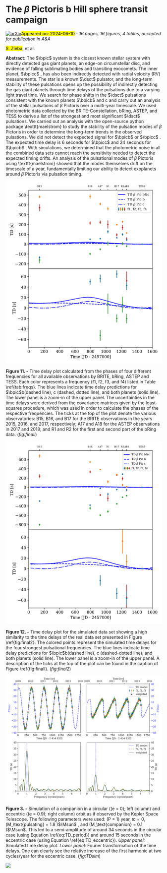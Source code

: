 <div class="macros" style="visibility:hidden;">
$\newcommand{\ensuremath}{}$
$\newcommand{\xspace}{}$
$\newcommand{\object}[1]{\texttt{#1}}$
$\newcommand{\farcs}{{.}''}$
$\newcommand{\farcm}{{.}'}$
$\newcommand{\arcsec}{''}$
$\newcommand{\arcmin}{'}$
$\newcommand{\ion}[2]{#1#2}$
$\newcommand{\textsc}[1]{\textrm{#1}}$
$\newcommand{\hl}[1]{\textrm{#1}}$
$\newcommand{\footnote}[1]{}$
$\newcommand{\arraystretch}{1.35}$
$\newcommand{\arraystretch}{1.35}$
$\newcommand{\arraystretch}{1.35}$
$\newcommand{\arraystretch}{1.35}$
$\newcommand{\bpic}{\beta Pictoris}$
$\newcommand{\bpicb}{\beta Pictoris b}$
$\newcommand{\bpicc}{\beta Pictoris c}$
$\newcommand{\dsct}{\delta~Scuti }$
$\newcommand{\gdor}{\gamma~Doradus }$
$\newcommand{\Msun}{M_{\odot}}$
$\newcommand{\MJ}{M_{J}}$
$\newcommand{\RJ}{R_{J}}$
$\newcommand{\Lsun}{L_{\odot}}$
$\newcommand{\Rsun}{R_{\odot}}$
$\newcommand{\Msun}{M_{\odot}}$
$\newcommand{\Teff}{\ensuremath{T_{\mathrm{eff}}}}$
$\newcommand{\cd}{ d^{\rm -1}}$
$\newcommand{\logg}{\ensuremath{\log g}}$
$\newcommand{\kms}{\mathrm{km s}^{-1}}$</div>



<div id="title">

# The $\beta$ Pictoris b Hill sphere transit campaign

</div>
<div id="comments">

[![arXiv](https://img.shields.io/badge/arXiv-2406.04870-b31b1b.svg)](https://arxiv.org/abs/2406.04870)<mark>Appeared on: 2024-06-10</mark> -  _16 pages, 16 figures, 4 tables, accepted for publication in A&A_

</div>
<div id="authors">

<mark>S. Zieba</mark>, et al.

</div>
<div id="abstract">

**Abstract:** The $\bpic$ system is the closest known stellar system with directly detected gas giant planets, an edge-on circumstellar disc, and evidence of falling sublimating bodies and transiting exocomets.   The inner planet, $\bpicc$ , has also been indirectly detected with radial velocity (RV) measurements.   The star is a known $\dsct$ pulsator, and the long-term stability of these pulsations opens up the possibility of indirectly detecting the gas giant planets through time delays of the pulsations due to a varying light travel time.    We search for phase shifts in the $\dsct$ pulsations consistent with the known planets $\bpicb$ and c and carry out an analysis of the stellar pulsations of $\beta$ Pictoris over a multi-year timescale.   We used photometric data collected by the BRITE-Constellation, bRing, ASTEP, and TESS to derive a list of the strongest and most significant $\dsct$ pulsations.   We carried out an analysis with the open-source python package \texttt{maelstrom} to study the stability of the pulsation modes of $\beta$ Pictoris in order to determine the long-term trends in the observed pulsations.   We did not detect the expected signal for $\bpicb$ or $\bpicc$ .   The expected time delay is 6 seconds for $\bpicc$ and 24 seconds for $\bpicb$ .    With simulations, we determined that the photometric noise in all the combined data sets cannot reach the sensitivity needed to detect the expected timing drifts.    An analysis of the pulsational modes of $\beta$ Pictoris using \texttt{maelstrom} showed that the modes themselves drift on the timescale of a year, fundamentally limiting our ability to detect exoplanets around $\beta$ Pictoris via pulsation timing.

</div>

<div id="div_fig1">

<img src="tmp_2406.04870/./final_figs/final1.png" alt="Fig11" width="100%"/>

**Figure 11. -** Time delay plot calculated from the phases of four different frequencies for all available observations by BRITE, bRing, ASTEP and TESS. Each color represents a frequency (f1, f2, f3, and f4) listed in Table \ref{tab:freqs}.
The blue lines indicate time delay predictions for $\bpic$b(dashed line), c (dashed, dotted line), and both planets (solid line).
The lower panel is a zoom-in of the upper panel.
The uncertainties in the time delays were derived from the covariance matrices given by the least-squares procedure, which was used in order to calculate the phases of the respective frequencies.
The ticks at the top of the plot denote the various observatories: B15, B16, and B17 for the BRITE observations in the years 2015, 2016, and 2017, respectively; A17 and A18 for the ASTEP observations in 2017 and 2018; and R1 and R2 for the first and second part of the bRing data. (*fig:finall*)

</div>
<div id="div_fig2">

<img src="tmp_2406.04870/./final_figs/final2.png" alt="Fig12" width="100%"/>

**Figure 12. -** Time delay plot for the simulated data set showing a high similarity to the time delays of the real data set presented in Figure \ref{fig:final2}.
The colored points represent the simulated time delays for the four strongest pulsational frequencies.
The blue lines indicate time delay predictions for $\bpic$b(dashed line), c (dashed-dotted line), and both planets (solid line).
The lower panel is a zoom-in of the upper panel.
A description of the ticks at the top of the plot can be found in the caption of Figure \ref{fig:finall}. (*fig:final2*)

</div>
<div id="div_fig3">

<img src="tmp_2406.04870/./final_figs/TD_ecc_sim1.png" alt="Fig3" width="100%"/>

**Figure 3. -** Simulation of a companion in a circular (\(e = 0\); left column) and eccentric (\(e = 0.9\); right column) orbit as if observed by the Kepler Space Telescope.
The following parameters were used: \(P = 1\) year, $\varpi = 0$, \(M_\text{pulsating} = 1.8 \)$\Msun$ , and \(M_\text{companion} = 0.1 \)$\Msun$.
This led to a semi-amplitude of around 34 seconds in the circular case (using Equation \ref{eq:TD_period}) and around 15 seconds in the eccentric case (using Equation \ref{eq:TD_eccentric}). _Upper panel:_ Simulated time delay plot.
_Lower panel:_ Fourier transformation of the time delays.
One can clearly see the relative increase of the first harmonic at two cycles/year for the eccentric case. (*fig:TDsim*)

</div><div id="qrcode"><img src=https://api.qrserver.com/v1/create-qr-code/?size=100x100&data="https://arxiv.org/abs/2406.04870"></div>